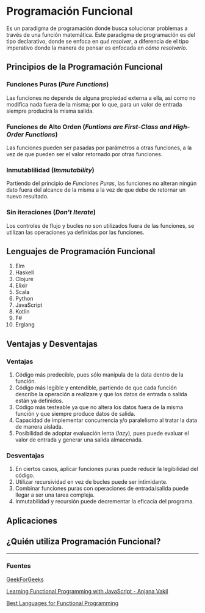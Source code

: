 # Programación Funcional
Es un paradigma de programación donde busca solucionar problemas a través de una función matemática.
Este paradigma de programación es del tipo declarativo, donde se enfoca en _qué resolver_, a diferencia de el tipo imperativo donde la manera de pensar es enfocada en _cómo resolverlo_.

## Principios de la Programación Funcional
### Funciones Puras (_Pure Functions_)
Las funciones no depende de alguna propiedad externa a ella, así como no modifica nada fuera de la misma; por lo que, para un valor de entrada siempre producirá la misma salida.

### Funciones de Alto Orden (_Funtions are First-Class and High-Order Functions_)
Las funciones pueden ser pasadas por parámetros a otras funciones, a la vez de que pueden ser el valor retornado por otras funciones.

### Inmutablilidad (_Immutability_)
Partiendo del principio de _Funciones Puras_, las funciones no alteran ningún dato fuera del alcance de la misma a la vez de que debe de retornar un nuevo resultado.

### Sin iteraciones (_Don't Iterate_)
Los controles de flujo y bucles no son utilizados fuera de las funciones, se utilizan las operaciones ya definidas por las funciones.

## Lenguajes de Programación Funcional
1. Elm
1. Haskell
1. Clojure
1. Elixir
1. Scala
1. Python
1. JavaScript
1. Kotlin
1. F#
1. Erglang

## Ventajas y Desventajas
### Ventajas
1. Código más predecible, pues sólo manipula de la data dentro de la función.
1. Código más legible y entendible, partiendo de que cada función describe la operación a realizare y que los datos de entrada o salida están ya definidos.
1. Código más testeable ya que no altera los datos fuera de la misma función y que siempre produce datos de salida.
1. Capacidad de implementar concurrencia y/o paralelismo al tratar la data de manera aislada.
1. Posibilidad de adoptar evaluación lenta (_lazy_), pues puede evaluar el valor de entrada y generar una salida almacenada.

### Desventajas
1. En ciertos casos, aplicar funciones puras puede reducir la legibilidad del código.
1. Utilizar recursividad en vez de bucles puede ser intimidante.
1. Combinar funciones puras con operaciones de entrada/salida puede llegar a ser una tarea compleja.
1. Inmutabilidad y recursión puede decrementar la eficacia del programa.

## Aplicaciones

## ¿Quién utiliza Programación Funcional?
---
### Fuentes
[GeekForGeeks](https://www.geeksforgeeks.org/functional-programming-paradigm/)

[Learning Functional Programming with JavaScript - Anjana Vakil](https://www.youtube.com/watch?v=e-5obm1G_FY)

[Best Languages for Functional Programming](https://www.slant.co/topics/485/~best-languages-for-learning-functional-programming)